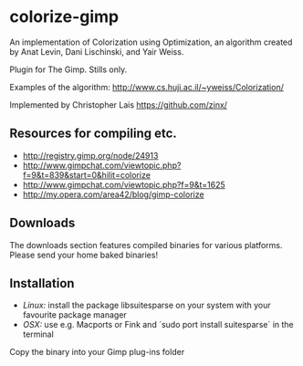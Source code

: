 # colorize-gimp 

An implementation of Colorization using Optimization, an algorithm created by Anat Levin, Dani Lischinski, and Yair Weiss.

Plugin for The Gimp. Stills only.

Examples of the algorithm: http://www.cs.huji.ac.il/~yweiss/Colorization/

Implemented by Christopher Lais https://github.com/zinx/

## Resources for compiling etc.

 * http://registry.gimp.org/node/24913
 * http://www.gimpchat.com/viewtopic.php?f=9&t=839&start=0&hilit=colorize
 * http://www.gimpchat.com/viewtopic.php?f=9&t=1625
 * http://my.opera.com/area42/blog/gimp-colorize

## Downloads

The downloads section features compiled binaries for various platforms. Please send your home baked binaries!

## Installation

 * *Linux:* install the package libsuitesparse on your system with your favourite package manager
 * *OSX:* use e.g. Macports or Fink and ´sudo port install suitesparse´ in the terminal 
 
 Copy the binary into your Gimp plug-ins folder
